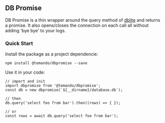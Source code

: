 ## DB Promise

DB Promise is a thin wrapper around the query method of [dblite](https://github.com/WebReflection/dblite) and returns a promise. It also opens/closes the connection on each call all without adding 'bye bye' to your logs.

### Quick Start

Install the package as a project dependencie:

```
npm install @temando/dbpromise --save
```

Use it in your code:

```
// import and init
import dbpromise from '@temando/dbpromise';
const db = new dbpromise(`${__dirname}/database.db`);

// then
db.query('select foo from bar').then((rows) => { });

// or
const rows = await db.query('select foo from bar');
```
